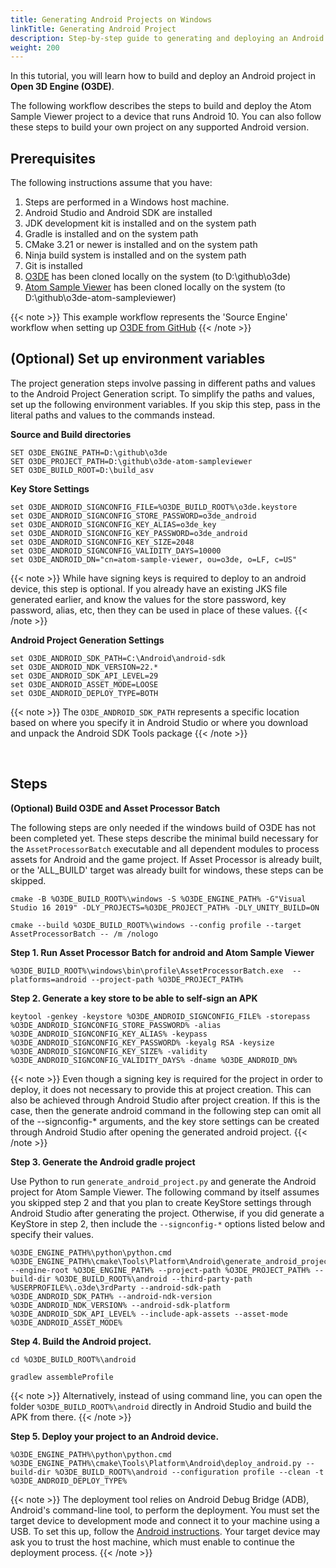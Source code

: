 ```yaml
---
title: Generating Android Projects on Windows
linkTitle: Generating Android Project
description: Step-by-step guide to generating and deploying an Android project for Open 3D Engine (O3DE).
weight: 200
---
```



In this tutorial, you will learn how to build and deploy an Android project in **Open 3D Engine (O3DE)**.

The following workflow describes the steps to build and deploy the Atom Sample Viewer project to a device that runs Android 10. You can also follow these steps to build your own project on any supported Android version. 

## Prerequisites

The following instructions assume that you have:

1.  Steps are performed in a Windows host machine.
2.  Android Studio and Android SDK are installed
3.  JDK development kit is installed and on the system path
4.  Gradle is installed and on the system path
5.  CMake 3.21 or newer is installed and on the system path
6.  Ninja build system is installed and on the system path
7.  Git is installed
8.  [O3DE](https://github.com/o3de/o3de.git) has been cloned locally on the system (to D:\\github\\o3de)
9.  [Atom Sample Viewer](https://github.com/o3de/o3de-atom-sampleviewer.git) has been cloned locally on the system (to D:\\github\\o3de-atom-sampleviewer)

{{< note >}}
This example workflow represents the 'Source Engine' workflow when setting up [O3DE from GitHub](docs/welcome-guide/setup/setup-from-github)
{{< /note >}}


## (Optional) Set up environment variables

The project generation steps involve passing in different paths and values to the Android Project Generation script. To simplify the paths and values, set up the following environment variables. If you skip this step, pass in the literal paths and values to the commands instead. 

**Source and Build directories**

```
SET O3DE_ENGINE_PATH=D:\github\o3de
SET O3DE_PROJECT_PATH=D:\github\o3de-atom-sampleviewer
SET O3DE_BUILD_ROOT=D:\build_asv
```

**Key Store Settings**

```
set O3DE_ANDROID_SIGNCONFIG_FILE=%O3DE_BUILD_ROOT%\o3de.keystore
set O3DE_ANDROID_SIGNCONFIG_STORE_PASSWORD=o3de_android
set O3DE_ANDROID_SIGNCONFIG_KEY_ALIAS=o3de_key
set O3DE_ANDROID_SIGNCONFIG_KEY_PASSWORD=o3de_android
set O3DE_ANDROID_SIGNCONFIG_KEY_SIZE=2048
set O3DE_ANDROID_SIGNCONFIG_VALIDITY_DAYS=10000
set O3DE_ANDROID_DN="cn=atom-sample-viewer, ou=o3de, o=LF, c=US"
```

{{< note >}}
While have signing keys is required to deploy to an android device, this step is optional. If you already have an existing JKS file generated earlier, and know the values for the store password, key password, alias, etc, then they can be used in place of these values. 
{{< /note >}}


**Android Project Generation Settings**

```
set O3DE_ANDROID_SDK_PATH=C:\Android\android-sdk
set O3DE_ANDROID_NDK_VERSION=22.*
set O3DE_ANDROID_SDK_API_LEVEL=29
set O3DE_ANDROID_ASSET_MODE=LOOSE
set O3DE_ANDROID_DEPLOY_TYPE=BOTH
```

{{< note >}}
The `O3DE_ANDROID_SDK_PATH` represents a specific location based on where you specify it in Android Studio or where you download and unpack the Android SDK Tools package
{{< /note >}}

<br/>

## Steps

**(Optional) Build O3DE and Asset Processor Batch**

The following steps are only needed if the windows build of O3DE has not been completed yet. These steps describe the minimal build necessary for the `AssetProcessorBatch` executable and all dependent modules to process assets for Android and the game project. If Asset Processor is already built, or the 'ALL_BUILD' target was already built for windows, these steps can be skipped.

```
cmake -B %O3DE_BUILD_ROOT%\windows -S %O3DE_ENGINE_PATH% -G"Visual Studio 16 2019" -DLY_PROJECTS=%O3DE_PROJECT_PATH% -DLY_UNITY_BUILD=ON

cmake --build %O3DE_BUILD_ROOT%\windows --config profile --target AssetProcessorBatch -- /m /nologo
```

**Step 1. Run Asset Processor Batch for android and Atom Sample Viewer**

```
%O3DE_BUILD_ROOT%\windows\bin\profile\AssetProcessorBatch.exe  --platforms=android --project-path %O3DE_PROJECT_PATH%
```

**Step 2. Generate a key store to be able to self-sign an APK**

```
keytool -genkey -keystore %O3DE_ANDROID_SIGNCONFIG_FILE% -storepass %O3DE_ANDROID_SIGNCONFIG_STORE_PASSWORD% -alias %O3DE_ANDROID_SIGNCONFIG_KEY_ALIAS% -keypass %O3DE_ANDROID_SIGNCONFIG_KEY_PASSWORD% -keyalg RSA -keysize %O3DE_ANDROID_SIGNCONFIG_KEY_SIZE% -validity %O3DE_ANDROID_SIGNCONFIG_VALIDITY_DAYS% -dname %O3DE_ANDROID_DN%
```

{{< note >}}
Even though a signing key is required for the project in order to deploy, it does not necessary to provide this at project creation. This can also be achieved through Android Studio after project creation. If this is the case, then the generate android command in the following step can omit all of the --signconfig-* arguments, and the key store settings can be created through Android Studio after opening the generated android project.
{{< /note >}}


**Step 3. Generate the Android gradle project**

Use Python to run `generate_android_project.py` and generate the Android project for Atom Sample Viewer. The following command by itself assumes you skipped step 2 and that you plan to create KeyStore settings through Android Studio after generating the project. Otherwise, if you did generate a KeyStore in step 2, then include the `--signconfig-*` options listed below and specify their values.

```
%O3DE_ENGINE_PATH%\python\python.cmd %O3DE_ENGINE_PATH%\cmake\Tools\Platform\Android\generate_android_project.py --engine-root %O3DE_ENGINE_PATH% --project-path %O3DE_PROJECT_PATH% --build-dir %O3DE_BUILD_ROOT%\android --third-party-path %USERPROFILE%\.o3de\3rdParty --android-sdk-path %O3DE_ANDROID_SDK_PATH% --android-ndk-version %O3DE_ANDROID_NDK_VERSION% --android-sdk-platform %O3DE_ANDROID_SDK_API_LEVEL% --include-apk-assets --asset-mode %O3DE_ANDROID_ASSET_MODE%
```


**Step 4. Build the Android project.**

```
cd %O3DE_BUILD_ROOT%\android

gradlew assembleProfile
```

{{< note >}}
Alternatively, instead of using command line, you can open the folder `%O3DE_BUILD_ROOT%\android` directly in Android Studio and build the APK from there.
{{< /note >}}


**Step 5. Deploy your project to an Android device.**

```
%O3DE_ENGINE_PATH%\python\python.cmd %O3DE_ENGINE_PATH%\cmake\Tools\Platform\Android\deploy_android.py --build-dir %O3DE_BUILD_ROOT%\android --configuration profile --clean -t %O3DE_ANDROID_DEPLOY_TYPE%
```

{{< note >}}
The deployment tool relies on Android Debug Bridge (ADB), Android's command-line tool, to perform the deployment. You must set the target device to development mode and connect it to your machine using a USB. To set this up, follow the [Android instructions](https://developer.android.com/studio/debug/dev-options). Your target device may ask you to trust the host machine, which must enable to continue the deployment process.
{{< /note >}}

